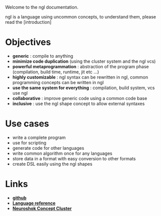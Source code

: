 
Welcome to the ngl documentation.

ngl is a language using uncommon concepts, to understand them, please read the [introduction]

# Objectives

- **generic** : compile to anything
- **minimize code duplication** (using the cluster system and the ngl vcs)
- **powerful metaprogrammation** : abstraction of the program phase (compilation, build time, runtime, jit etc ...)
- **highly customizable** : ngl syntax can be rewritten in ngl, common programming concepts can be written in ngl
- **use the same system for everything** : compilation, build system, vcs use ngl
- **collaborative** : improve generic code using a common code base
- **inclusive** : use the ngl shape concept to allow external syntaxes

# Use cases

- write a complete program
- use for scripting
- generate code for other languages
- write common algorithm once for any languages
- store data in a format with easy conversion to other formats
- create DSL easily using the ngl shapes

# Links

- [**github**](https://github.com/ads00/ngl)
- [**Language reference**]()
- [**Neuroshok Concept Cluster**]()